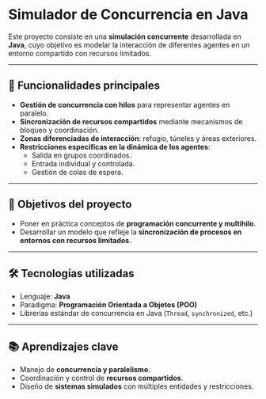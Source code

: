 # Simulador de Concurrencia en Java  

Este proyecto consiste en una **simulación concurrente** desarrollada en **Java**, cuyo objetivo es modelar la interacción de diferentes agentes en un entorno compartido con recursos limitados.  

---

## 📌 Funcionalidades principales  
- **Gestión de concurrencia con hilos** para representar agentes en paralelo.  
- **Sincronización de recursos compartidos** mediante mecanismos de bloqueo y coordinación.  
- **Zonas diferenciadas de interacción**: refugio, túneles y áreas exteriores.  
- **Restricciones específicas en la dinámica de los agentes**:  
  - Salida en grupos coordinados.  
  - Entrada individual y controlada.  
  - Gestión de colas de espera.  

---

## 🎯 Objetivos del proyecto  
- Poner en práctica conceptos de **programación concurrente y multihilo**.  
- Desarrollar un modelo que refleje la **sincronización de procesos en entornos con recursos limitados**.  

---

## 🛠️ Tecnologías utilizadas  
- Lenguaje: **Java**  
- Paradigma: **Programación Orientada a Objetos (POO)**  
- Librerías estándar de concurrencia en Java (`Thread`, `synchronized`, etc.)  

---

## 📚 Aprendizajes clave  
- Manejo de **concurrencia y paralelismo**.  
- Coordinación y control de **recursos compartidos**.  
- Diseño de **sistemas simulados** con múltiples entidades y restricciones.  
